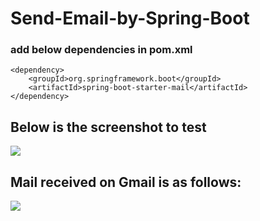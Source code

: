 # Send-Email-by-Spring-Boot

### add below dependencies in pom.xml
    <dependency>
	    <groupId>org.springframework.boot</groupId>
	    <artifactId>spring-boot-starter-mail</artifactId>
    </dependency>
    
    
## Below is the screenshot to test
![](https://media.geeksforgeeks.org/wp-content/uploads/20220307003612/SimplemailPostman.jpg)

## Mail received on Gmail is as follows:
![](https://media.geeksforgeeks.org/wp-content/uploads/20220307003008/Simplemail.JPG)
